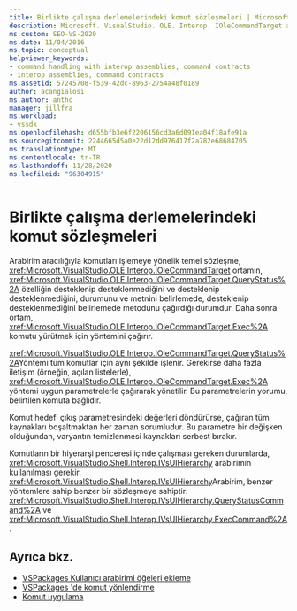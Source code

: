 ```yaml
---
title: Birlikte çalışma derlemelerindeki komut sözleşmeleri | Microsoft Docs
description: Microsoft. VisualStudio. OLE. Interop. IOleCommandTarget arabirimi aracılığıyla komutları işlemeye yönelik temel sözleşme hakkında bilgi edinin.
ms.custom: SEO-VS-2020
ms.date: 11/04/2016
ms.topic: conceptual
helpviewer_keywords:
- command handling with interop assemblies, command contracts
- interop assemblies, command contracts
ms.assetid: 57245708-f539-42dc-8963-2754a48f0189
author: acangialosi
ms.author: anthc
manager: jillfra
ms.workload:
- vssdk
ms.openlocfilehash: d655bfb3e6f2206156cd3a6d091ea04f18afe91a
ms.sourcegitcommit: 2244665d5a0e22d12dd976417f2a782e68684705
ms.translationtype: MT
ms.contentlocale: tr-TR
ms.lasthandoff: 11/28/2020
ms.locfileid: "96304915"
---
```

# <a name="command-contracts-in-interop-assemblies"></a>Birlikte çalışma derlemelerindeki komut sözleşmeleri
Arabirim aracılığıyla komutları işlemeye yönelik temel sözleşme, <xref:Microsoft.VisualStudio.OLE.Interop.IOleCommandTarget> ortamın, <xref:Microsoft.VisualStudio.OLE.Interop.IOleCommandTarget.QueryStatus%2A> özelliğin desteklenip desteklenmediğini ve desteklenip desteklenmediğini, durumunu ve metnini belirlemede, desteklenip desteklenmediğini belirlemede metodunu çağırdığı durumdur. Daha sonra ortam, <xref:Microsoft.VisualStudio.OLE.Interop.IOleCommandTarget.Exec%2A> komutu yürütmek için yöntemini çağırır.

 <xref:Microsoft.VisualStudio.OLE.Interop.IOleCommandTarget.QueryStatus%2A>Yöntemi tüm komutlar için aynı şekilde işlenir. Gerekirse daha fazla iletişim (örneğin, açılan listelerle), <xref:Microsoft.VisualStudio.OLE.Interop.IOleCommandTarget.Exec%2A> yöntemi uygun parametrelerle çağırarak yönetilir. Bu parametrelerin yorumu, belirtilen komuta bağlıdır.

 Komut hedefi çıkış parametresindeki değerleri döndürürse, çağıran tüm kaynakları boşaltmaktan her zaman sorumludur. Bu parametre bir değişken olduğundan, varyantın temizlenmesi kaynakları serbest bırakır.

 Komutların bir hiyerarşi penceresi içinde çalışması gereken durumlarda, <xref:Microsoft.VisualStudio.Shell.Interop.IVsUIHierarchy> arabirimin kullanılması gerekir. <xref:Microsoft.VisualStudio.Shell.Interop.IVsUIHierarchy>Arabirim, benzer yöntemlere sahip benzer bir sözleşmeye sahiptir: <xref:Microsoft.VisualStudio.Shell.Interop.IVsUIHierarchy.QueryStatusCommand%2A> ve <xref:Microsoft.VisualStudio.Shell.Interop.IVsUIHierarchy.ExecCommand%2A> .

## <a name="see-also"></a>Ayrıca bkz.
- [VSPackages Kullanıcı arabirimi öğeleri ekleme](../../extensibility/internals/how-vspackages-add-user-interface-elements.md)
- [VSPackages 'de komut yönlendirme](../../extensibility/internals/command-routing-in-vspackages.md)
- [Komut uygulama](../../extensibility/internals/command-implementation.md)
